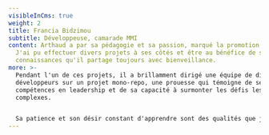 ```yaml
---
visibleInCms: true
weight: 2
title: Francia Bidzimou
subtitle: Développeuse, camarade MMI
content: Arthaud a par sa pédagogie et sa passion, marqué la promotion MMI 2024.
  J'ai pu effectuer divers projets à ses côtés et être au bénéfice de ses
  connaissances qu'il partage toujours avec bienveillance.
more: >-
  Pendant l'un de ces projets, il a brillamment dirigé une équipe de dix
  développeurs sur un projet mono-repo, une prouesse qui témoigne de ses
  compétences en leadership et de sa capacité à surmonter les défis les plus
  complexes.


  Sa patience et son désir constant d'apprendre sont des qualités que je souhaite à chacun.
---
```


